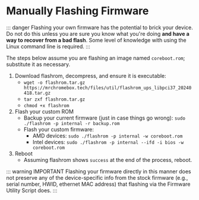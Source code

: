 # Manually Flashing Firmware

::: danger
Flashing your own firmware has the potential to brick your device. Do not do this unless you are sure you know what you're doing **and have a way to recover from a bad flash**. Some level of knowledge with using the Linux command line is required.
:::

The steps below assume you are flashing an image named `coreboot.rom`; substitute it as necessary.

1. Download flashrom, decompress, and ensure it is executable:
   * `wget -o flashrom.tar.gz https://mrchromebox.tech/files/util/flashrom_ups_libpci37_20240418.tar.gz`
   * `tar zxf flashrom.tar.gz`
   * `chmod +x flashrom`
2. Flash your custom ROM
   * Backup your current firmware (just in case things go wrong):
     `sudo ./flashrom -p internal -r backup.rom`
   * Flash your custom firmware: 
       * AMD devices: `sudo ./flashrom -p internal -w coreboot.rom`
       * Intel devices: `sudo ./flashrom -p internal --ifd -i bios -w coreboot.rom`
3. Reboot
   * Assuming flashrom shows `success` at the end of the process, reboot.

::: warning IMPORTANT
Flashing your firmware directly in this manner does not preserve any of the device-specific info from the stock firmware (e.g., serial number, HWID, ethernet MAC address) that flashing via the Firmware Utility Script does. 
:::
